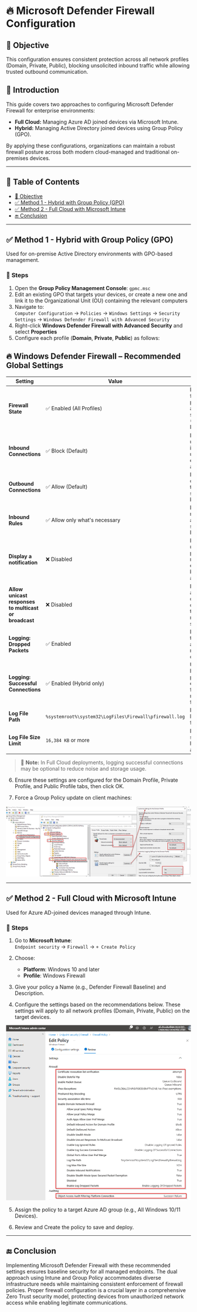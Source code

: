 # 🔥 Microsoft Defender Firewall Configuration

## 🎯 Objective

This configuration ensures consistent protection across all network profiles (Domain, Private, Public), blocking unsolicited inbound traffic while allowing trusted outbound communication.

## 📝 Introduction

This guide covers two approaches to configuring Microsoft Defender Firewall for enterprise environments:

- **Full Cloud:** Managing Azure AD joined devices via Microsoft Intune.  
- **Hybrid:** Managing Active Directory joined devices using Group Policy (GPO).

By applying these configurations, organizations can maintain a robust firewall posture across both modern cloud-managed and traditional on-premises devices.

---

## 📘 Table of Contents

* [🎯 Objective](#-objective)
* [✅ Method 1 - Hybrid with Group Policy (GPO)](#-method-1---hybrid-with-group-policy-gpo)
* [✅ Method 2 - Full Cloud with Microsoft Intune](#-method-2---full-cloud-with-microsoft-intune)
* [🔚 Conclusion](#-conclusion)
  
---

## ✅ Method 1 - Hybrid with Group Policy (GPO)

Used for on-premise Active Directory environments with GPO-based management.

### 🧭 **Steps**

1. Open the **Group Policy Management Console**: `gpmc.msc`
2. Edit an existing GPO that targets your devices, or create a new one and link it to the Organizational Unit (OU) containing the relevant computers
3. Navigate to:  
   `Computer Configuration` → `Policies` → `Windows Settings` → `Security Settings` → `Windows Defender Firewall with Advanced Security`
4. Right-click **Windows Defender Firewall with Advanced Security** and select **Properties**
5. Configure each profile (**Domain**, **Private**, **Public**) as follows:

## 🔥 Windows Defender Firewall – Recommended Global Settings

| Setting | Value | Description |
|---------|-------|-------------|
| **Firewall State** | ✅ Enabled (All Profiles) | Ensures firewall protection is active in all scenarios (Domain, Private, Public) |
| **Inbound Connections** | ✅ Block (Default) | Blocks all unsolicited incoming traffic unless explicitly allowed |
| **Outbound Connections** | ✅ Allow (Default) | Permits outbound traffic unless specifically blocked |
| **Inbound Rules** |  ✅ Allow only what's necessary | Define explicit rules for allowed services (e.g., RDP, SMB) |
| **Display a notification** | ❌ Disabled | Prevents unnecessary pop-ups and reduces exposure of blocked actions |
| **Allow unicast responses to multicast or broadcast** | ❌ Disabled | Prevents attackers from discovering devices through network scanning |
| **Logging: Dropped Packets** | ✅ Enabled | Helps in troubleshooting and auditing rejected connections |
| **Logging: Successful Connections** | ✅ Enabled (Hybrid only) | Useful in hybrid/on-prem environments for visibility, not required in full cloud |
| **Log File Path** | `%systemroot%\system32\LogFiles\Firewall\pfirewall.log` | Default location for firewall logs |
| **Log File Size Limit** | `16,384 KB` or more | Ensures sufficient history for auditing |

> 📝 **Note:** In Full Cloud deployments, logging successful connections may be optional to reduce noise and storage usage.

6. Ensure these settings are configured for the Domain Profile, Private Profile, and Public Profile tabs, then click OK.

7. Force a Group Policy update on client machines:

![GPO-Firewall](https://github.com/AliChoukatli/CyberShield-Enterprise/blob/main/04_AzureAD_Sync_%26_Endpoint_Security/Screenshots/GPO-Firewall.png)

---


## ✅ Method 2 - Full Cloud with Microsoft Intune

Used for Azure AD-joined devices managed through Intune.

### 🧭 **Steps**

1. Go to **Microsoft Intune**:  
   `Endpoint security` → `Firewall` → `+ Create Policy`
2. Choose:
   - **Platform**: Windows 10 and later  
   - **Profile**: Windows Firewall

3. Give your policy a Name (e.g., Defender Firewall Baseline) and Description.
4. Configure the settings based on the recommendations below. These settings will apply to all network profiles (Domain, Private, Public) on the target devices.

![Firewall_Setting](https://github.com/AliChoukatli/CyberShield-Enterprise/blob/main/04_AzureAD_Sync_%26_Endpoint_Security/Screenshots/Firewall_Setting.png)

5. Assign the policy to a target Azure AD group (e.g., All Windows 10/11 Devices).

6. Review and Create the policy to save and deploy.

---

## 🔚 Conclusion

Implementing Microsoft Defender Firewall with these recommended settings ensures baseline security for all managed endpoints. The dual approach using Intune and Group Policy accommodates diverse infrastructure needs while maintaining consistent enforcement of firewall policies. Proper firewall configuration is a crucial layer in a comprehensive Zero Trust security model, protecting devices from unauthorized network access while enabling legitimate communications.

